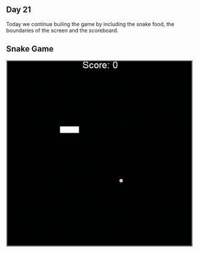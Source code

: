 ## Day 21

Today we continue builing the game by including the snake food, the boundaries of the screen and the scoreboard.

## Snake Game

![snake game](snake_game.gif)
